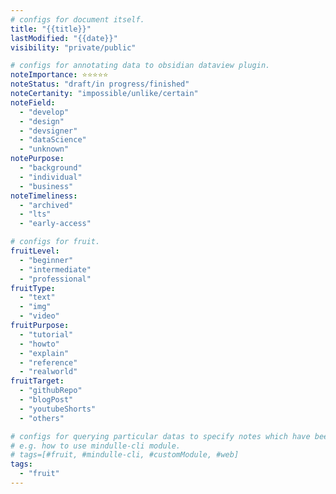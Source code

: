 ```yaml
---
# configs for document itself.
title: "{{title}}"
lastModified: "{{date}}"
visibility: "private/public"

# configs for annotating data to obsidian dataview plugin.
noteImportance: ⭐⭐⭐⭐⭐
noteStatus: "draft/in progress/finished"
noteCertanity: "impossible/unlike/certain"
noteField:
  - "develop"
  - "design"
  - "devsigner"
  - "dataScience"
  - "unknown"
notePurpose:
  - "background"
  - "individual"
  - "business"
noteTimeliness:
  - "archived"
  - "lts"
  - "early-access"

# configs for fruit.
fruitLevel:
  - "beginner"
  - "intermediate"
  - "professional"
fruitType:
  - "text"
  - "img"
  - "video"
fruitPurpose:
  - "tutorial"
  - "howto"
  - "explain"
  - "reference"
  - "realworld"
fruitTarget:
  - "githubRepo"
  - "blogPost"
  - "youtubeShorts"
  - "others"

# configs for querying particular datas to specify notes which have been noted expirences related to particular subject.
# e.g. how to use mindulle-cli module.
# tags=[#fruit, #mindulle-cli, #customModule, #web]
tags:
  - "fruit"
---
```


